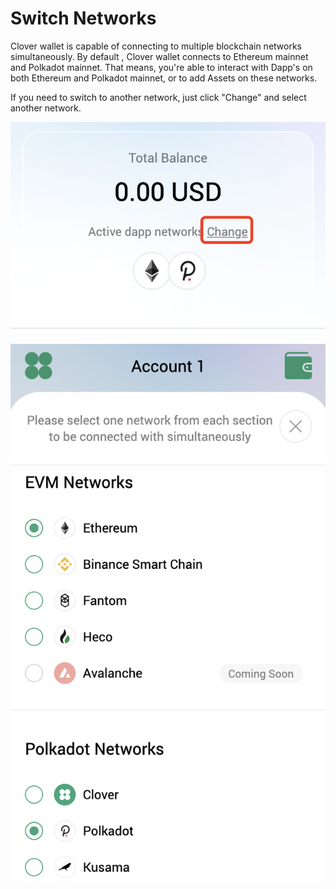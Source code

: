 # Switch Networks

Clover wallet is capable of connecting to multiple blockchain networks simultaneously. By default , Clover wallet connects to Ethereum mainnet and Polkadot mainnet. That means, you're able to interact with Dapp's on both Ethereum and Polkadot mainnet, or to add Assets on these networks.

If you need to switch to another network, just click "Change" and select another network.

![](../../.gitbook/assets/image%20%2850%29.png)

  


![](../../.gitbook/assets/image%20%2845%29.png)

## 


